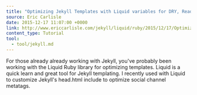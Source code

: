 ```yaml
---
title: "Optimizing Jekyll Templates with Liquid variables for DRY, Readable Markup"
source: Eric Carlisle
date: 2015-12-17 11:07:00 +0000
link: http://www.ericcarlisle.com/jekyll/liquid/ruby/2015/12/17/Optimizing_Jekyll_Templates_with_Liquid_Variables.html
content_type: Tutorial
tool:
  - tool/jekyll.md 
---
```

For those already already working with Jekyll, you've probably been working with the Liquid Ruby library for optimizing templates. Liquid is a quick learn and great tool for Jekyll templating. I recently used with Liquid to customize Jekyll's head.html include to optimize social channel metatags.





